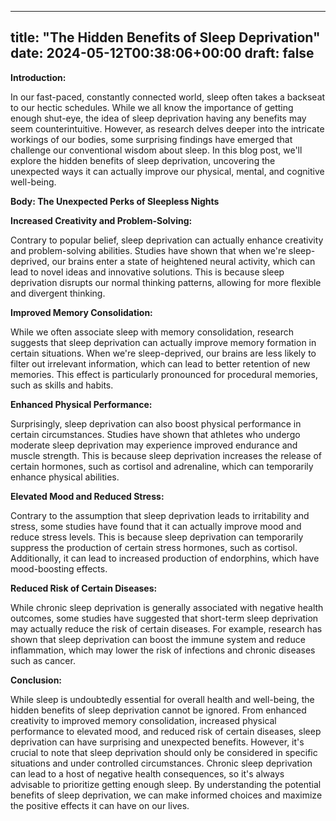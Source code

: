
---
title: "The Hidden Benefits of Sleep Deprivation"
date: 2024-05-12T00:38:06+00:00
draft: false
---

**Introduction:**

In our fast-paced, constantly connected world, sleep often takes a backseat to our hectic schedules. While we all know the importance of getting enough shut-eye, the idea of sleep deprivation having any benefits may seem counterintuitive. However, as research delves deeper into the intricate workings of our bodies, some surprising findings have emerged that challenge our conventional wisdom about sleep. In this blog post, we'll explore the hidden benefits of sleep deprivation, uncovering the unexpected ways it can actually improve our physical, mental, and cognitive well-being.

**Body: The Unexpected Perks of Sleepless Nights**

**Increased Creativity and Problem-Solving:**

Contrary to popular belief, sleep deprivation can actually enhance creativity and problem-solving abilities. Studies have shown that when we're sleep-deprived, our brains enter a state of heightened neural activity, which can lead to novel ideas and innovative solutions. This is because sleep deprivation disrupts our normal thinking patterns, allowing for more flexible and divergent thinking.

**Improved Memory Consolidation:**

While we often associate sleep with memory consolidation, research suggests that sleep deprivation can actually improve memory formation in certain situations. When we're sleep-deprived, our brains are less likely to filter out irrelevant information, which can lead to better retention of new memories. This effect is particularly pronounced for procedural memories, such as skills and habits.

**Enhanced Physical Performance:**

Surprisingly, sleep deprivation can also boost physical performance in certain circumstances. Studies have shown that athletes who undergo moderate sleep deprivation may experience improved endurance and muscle strength. This is because sleep deprivation increases the release of certain hormones, such as cortisol and adrenaline, which can temporarily enhance physical abilities.

**Elevated Mood and Reduced Stress:**

Contrary to the assumption that sleep deprivation leads to irritability and stress, some studies have found that it can actually improve mood and reduce stress levels. This is because sleep deprivation can temporarily suppress the production of certain stress hormones, such as cortisol. Additionally, it can lead to increased production of endorphins, which have mood-boosting effects.

**Reduced Risk of Certain Diseases:**

While chronic sleep deprivation is generally associated with negative health outcomes, some studies have suggested that short-term sleep deprivation may actually reduce the risk of certain diseases. For example, research has shown that sleep deprivation can boost the immune system and reduce inflammation, which may lower the risk of infections and chronic diseases such as cancer.

**Conclusion:**

While sleep is undoubtedly essential for overall health and well-being, the hidden benefits of sleep deprivation cannot be ignored. From enhanced creativity to improved memory consolidation, increased physical performance to elevated mood, and reduced risk of certain diseases, sleep deprivation can have surprising and unexpected benefits. However, it's crucial to note that sleep deprivation should only be considered in specific situations and under controlled circumstances. Chronic sleep deprivation can lead to a host of negative health consequences, so it's always advisable to prioritize getting enough sleep. By understanding the potential benefits of sleep deprivation, we can make informed choices and maximize the positive effects it can have on our lives.